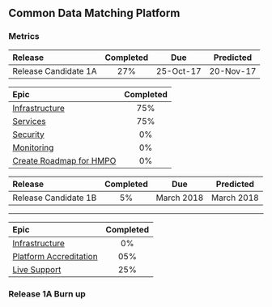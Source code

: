 ## Common Data Matching Platform
### Metrics

| Release |Completed  | Due | Predicted |
|:-----| :-----:|:-----:|:-----:|
|Release Candidate 1A  | 27% |25-Oct-17 | 20-Nov-17 |

| Epic |Completed  | 
|:-----| :-----:|
| [Infrastructure](https://jira.digital.homeoffice.gov.uk/browse/CDMP-83) | 75% | 
| [Services](https://jira.digital.homeoffice.gov.uk/browse/CDMP-85)|  75% | 
| [Security](https://jira.digital.homeoffice.gov.uk/browse/CDMP-86) | 0% |  
| [Monitoring](https://jira.digital.homeoffice.gov.uk/browse/CDMP-87) |  0% |
| [Create Roadmap for HMPO](https://jira.digital.homeoffice.gov.uk/browse/CDMP-80)|   0% |

| Release|Completed  | Due | Predicted |
|:-----| :-----:|:-----:|:-----:|
|Release Candidate 1B  | 5% | March 2018 | March 2018 |

------------------

| Epic |Completed  | 
|:-----| :-----:|
| [Infrastructure](https://jira.digital.homeoffice.gov.uk/browse/CDMP-83)  | 0% | 
| [Platform Accreditation](https://jira.digital.homeoffice.gov.uk/browse/CDMP-88) | 05% | 
| [Live Support](https://jira.digital.homeoffice.gov.uk/browse/CDMP-19)  | 25% | 


### Release 1A Burn up
<div id="chart"></div>
<script>
var chart = c3.generate({

data: {
x: 'x',
columns: [
['x', 1, 2, 3, 4, 5, 6,7],
['done', 15.3, 15, 0, 0, 0, 0, 0],
['to do', 42.8, 40, 0, 0, 0, 0, 0],
['required', 7, 16, 24, 32, 39, 47, 55],
],

type: 'bar',
types: {
required: 'line',
},


groups: [ 
['to do','done'] ] 
},

bindto: '#chart'

});
</script>
